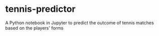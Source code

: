 # tennis-predictor
A Python notebook in Jupyter to predict the outcome of tennis matches based on the players' forms
